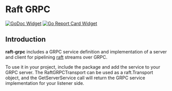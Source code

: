 # Raft GRPC

[![GoDoc Widget]][GoDoc] [![Go Report Card Widget]][Go Report Card]

[GoDoc]: https://godoc.org/github.com/paralin/raft-grpc
[GoDoc Widget]: https://godoc.org/github.com/paralin/raft-grpc?status.svg
[Go Report Card Widget]: https://goreportcard.com/badge/github.com/paralin/raft-grpc
[Go Report Card]: https://goreportcard.com/report/github.com/paralin/raft-grpc

## Introduction

**raft-grpc** includes a GRPC service definition and implementation of a server and client for pipelining [raft](https://github.com/hashicorp/raft) streams over GRPC.

To use it in your project, include the package and add the service to your GRPC server. The RaftGRPCTransport can be used as a raft.Transport object, and the GetServerService call will return the GRPC service implementation for your listener side.


